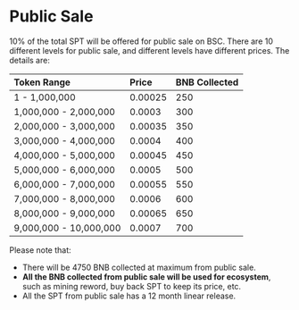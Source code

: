# Public Sale

10% of the total SPT will be offered for public sale on BSC.  There are 10 different levels for public sale, and different levels have different prices. The details are:

| Token Range | Price | BNB Collected |
| :--- | :--- | :--- |
| 1 - 1,000,000 | 0.00025 | 250 |
| 1,000,000 - 2,000,000 | 0.0003 | 300 |
| 2,000,000 - 3,000,000 | 0.00035 | 350 |
| 3,000,000 - 4,000,000 | 0.0004 | 400 |
| 4,000,000 - 5,000,000 | 0.00045 | 450 |
| 5,000,000 - 6,000,000 | 0.0005 | 500 |
| 6,000,000 - 7,000,000 | 0.00055 | 550 |
| 7,000,000 - 8,000,000 | 0.0006 | 600 |
| 8,000,000 - 9,000,000 | 0.00065 | 650 |
| 9,000,000 - 10,000,000 | 0.0007 | 700 |

Please note that:

* There will be 4750 BNB collected at maximum from public sale. 
* **All the BNB collected from public sale will be used for ecosystem**, such as mining reword, buy back SPT to keep its price, etc.
* All the SPT from public sale has a 12 month linear release.


